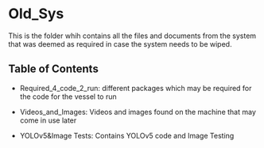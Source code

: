 # Old_Sys

This is the folder whih contains all the files and documents from the system that was deemed as required in case the system needs to be wiped. 

## Table of Contents

- Required_4_code_2_run: different packages which may be required for the code for the vessel to run

- Videos_and_Images: Videos and images found on the machine that may come in use later

- YOLOv5&Image Tests: Contains YOLOv5 code and Image Testing
